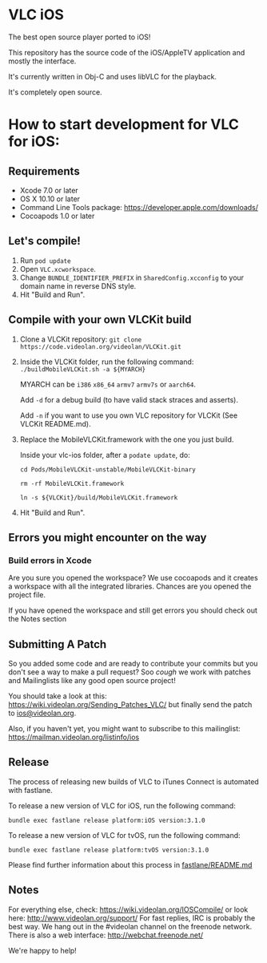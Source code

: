# VLC iOS

The best open source player ported to iOS!

This repository has the source code of the iOS/AppleTV application and mostly the interface.

It's currently written in Obj-C and uses libVLC for the playback.

It's completely open source.

# How to start development for VLC for iOS:

## Requirements
* Xcode 7.0 or later
* OS X 10.10 or later
* Command Line Tools package: https://developer.apple.com/downloads/
* Cocoapods 1.0 or later

## Let's compile!
1. Run ```pod update```
2. Open `VLC.xcworkspace`.
3. Change `BUNDLE_IDENTIFIER_PREFIX` in `SharedConfig.xcconfig` to your domain name in reverse DNS style.
4. Hit "Build and Run".

## Compile with your own VLCKit build
1. Clone a VLCKit repository: `git clone https://code.videolan.org/videolan/VLCKit.git`
2. Inside the VLCKit folder, run the following command: `./buildMobileVLCKit.sh -a ${MYARCH}`

    MYARCH can be `i386` `x86_64` `armv7` `armv7s` or `aarch64`.

    Add `-d` for a debug build (to have valid stack straces and asserts).

    Add `-n` if you want to use you own VLC repository for VLCKit (See VLCKit README.md).

3. Replace the MobileVLCKit.framework with the one you just build.

    Inside your vlc-ios folder, after a `podate update`, do:

    `cd Pods/MobileVLCKit-unstable/MobileVLCKit-binary`

    `rm -rf MobileVLCKit.framework`

    `ln -s ${VLCKit}/build/MobileVLCKit.framework`

4. Hit "Build and Run".

## Errors you might encounter on the way

### Build errors in Xcode

Are you sure you opened the workspace? 
We use cocoapods and it creates a workspace with all the integrated libraries. 
Chances are you opened the project file. 

If you have opened the workspace and still get errors you should check out the Notes section

## Submitting A Patch

So you added some code and are ready to contribute your commits but you don't see a way to make a pull request?
Soo *cough* we work with patches and Mailinglists like any good open source project! 

You should take a look at this: https://wiki.videolan.org/Sending_Patches_VLC/ but finally send the patch to ios@videolan.org.

Also, if you haven't yet, you might want to subscribe to this mailinglist: https://mailman.videolan.org/listinfo/ios

## Release

The process of releasing new builds of VLC to iTunes Connect is automated with fastlane.

To release a new version of VLC for iOS, run the following command:
```
bundle exec fastlane release platform:iOS version:3.1.0
```

To release a new version of VLC for tvOS, run the following command:
```
bundle exec fastlane release platform:tvOS version:3.1.0
```

Please find further information about this process in [fastlane/README.md](./fastlane/README.md)

## Notes

For everything else, check: https://wiki.videolan.org/IOSCompile/
or look here: http://www.videolan.org/support/
For fast replies, IRC is probably the best way. We hang out in the #videolan channel on the freenode network. There is also a web interface: http://webchat.freenode.net/

We're happy to help!

